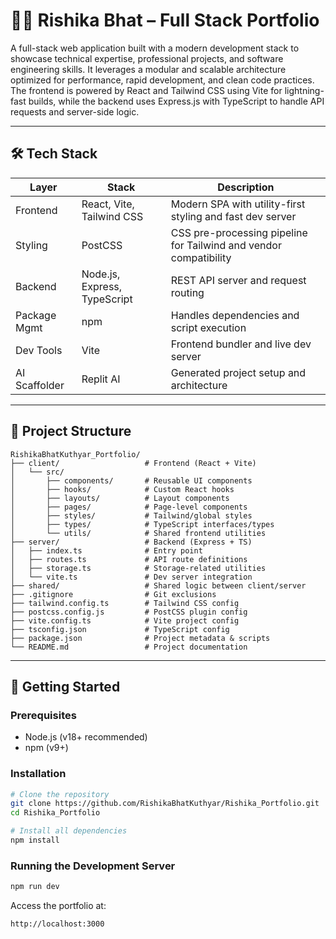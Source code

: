 # 🧑‍💻 Rishika Bhat – Full Stack Portfolio

A full-stack web application built with a modern development stack to showcase technical expertise, professional projects, and software engineering skills. It leverages a modular and scalable architecture optimized for performance, rapid development, and clean code practices. The frontend is powered by React and Tailwind CSS using Vite for lightning-fast builds, while the backend uses Express.js with TypeScript to handle API requests and server-side logic.

---

## 🛠 Tech Stack

| Layer        | Stack                        | Description                                                         |
|--------------|------------------------------|---------------------------------------------------------------------|
| Frontend     | React, Vite, Tailwind CSS    | Modern SPA with utility-first styling and fast dev server           |
| Styling      | PostCSS                      | CSS pre-processing pipeline for Tailwind and vendor compatibility   |
| Backend      | Node.js, Express, TypeScript | REST API server and request routing                                 |
| Package Mgmt | npm                          | Handles dependencies and script execution                           |
| Dev Tools    | Vite                         | Frontend bundler and live dev server                                |
| AI Scaffolder| Replit AI                    | Generated project setup and architecture                            |

---

## 📁 Project Structure

```
RishikaBhatKuthyar_Portfolio/
├── client/                   # Frontend (React + Vite)
│   └── src/
│       ├── components/       # Reusable UI components
│       ├── hooks/            # Custom React hooks
│       ├── layouts/          # Layout components
│       ├── pages/            # Page-level components
│       ├── styles/           # Tailwind/global styles
│       ├── types/            # TypeScript interfaces/types
│       └── utils/            # Shared frontend utilities
├── server/                   # Backend (Express + TS)
│   ├── index.ts              # Entry point
│   ├── routes.ts             # API route definitions
│   ├── storage.ts            # Storage-related utilities
│   └── vite.ts               # Dev server integration
├── shared/                   # Shared logic between client/server
├── .gitignore                # Git exclusions
├── tailwind.config.ts        # Tailwind CSS config
├── postcss.config.js         # PostCSS plugin config
├── vite.config.ts            # Vite project config
├── tsconfig.json             # TypeScript config
├── package.json              # Project metadata & scripts
└── README.md                 # Project documentation
```

---

## 🚀 Getting Started

### Prerequisites

- Node.js (v18+ recommended)
- npm (v9+)

### Installation

```bash
# Clone the repository
git clone https://github.com/RishikaBhatKuthyar/Rishika_Portfolio.git
cd Rishika_Portfolio

# Install all dependencies
npm install
```

### Running the Development Server

```bash
npm run dev
```

Access the portfolio at:

```
http://localhost:3000

```
